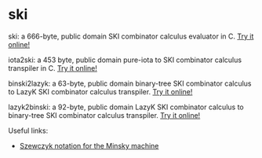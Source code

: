# ski
ski: a 666-byte, public domain SKI combinator calculus evaluator in C.
[Try it online!](https://tio.run/##XZLLbsIwEEX3@YppK5FxVMSrKywjIRYoZJEK2ERVF04wEIlXXqUlyrfTcUwQ7ca@c32tOZ4kam@i6Hp9Wal1fFAwh1TlRXqwGmMGpyKPtjK9OxvYqL/OBCKZqXs5BdkeyXu5hKI9si6ix/OfkyITsjwtohy@y0Y48tUJeXzIIeFVwANnjAkrA6cQe7nbHSPM4os6rjFgjC9BiiWEoksqEQmfQ8ErK3C2GDg@K@M1@tS91dJre5QI0Welbj4HckJePQamZq1jvYeY/Je0HqJUP90U3TOUYxwYsJsIGzEVJhrqU9qEb3RIt0XTaGmF9yODUDTNiWvASh0U2xqGcR0zRch4Rbg0MSdFVmbnmD4LbpCxcmKjPWzQLMNGmRpN7xQybSa2aw/nMMY@4xN7YXRXa8/oHjWpvo7xChIacF4POG/AZvjWZRZPtENo9U5UZOtrapfR/1OnP54Xnvv8SeZexgfUU/NrkPM23im86Nl3ua/fRZmkXjsd8N4X1ysiLlzmMo/9Ag "C (gcc) – Try It Online")

iota2ski: a 453 byte, public domain pure-iota to SKI combinator calculus transpiler in C. [Try it online!](https://tio.run/##VVBNa8JAEL3nV2wtyEyoENveli00Hjz0ENdeGkoPsq66EGMS19Zk8benMykKZWF2Pt6893bNZGtM39@v7caVVixFY/2pKaNrYyGqkze7VXPrzMXW/u9kwk9e2lupuTxHvq0sdcTRNyfjxWu4JvH5IW6lK72o5SWVMzWVadxBjSGNvdqviuJg4Og6e9hAiigjrTKVSCKtVS2XwtNW/AEExuA2oMdjzSM1xfDH1apMZkpLrVqZ8Sjh66y6CB6R01Z18ITyYoujFURxx9wYtPoATQC6MpoOSob4asBg1BxQEtYo9ZxgNHjtIEFSoTktcWTMsLYUHUyJ4/vg1iK/eR10FjAS4v1t9MnVV4SSbYQFEK3M2UDO8lQzwWW/ciXw11SDws/OFRZm/NREVuS0IlA@xL4Hx8ch4i8 "C (gcc) – Try It Online")

binski2lazyk: a 63-byte, public domain binary-tree SKI combinator calculus to LazyK SKI combinator calculus transpiler. [Try it online!](https://tio.run/##Jcg7DkBAFAXQtajevYUNmLyoRWkD5MYMhU@EStj6KJzyqExSzgrLMK/gHbcD4YU8jaem4QAZOEeocKNxv/6Vu8Fq660Sw5MzgK5hw5Yf "C (gcc) – Try It Online")

lazyk2binski: a 92-byte, public domain LazyK SKI combinator calculus to binary-tree SKI combinator calculus transpiler. [Try it online!](https://tio.run/##S9ZNT07@/z83MTNPQ7M6M69EIdk2PbUkOSOxSEPTOjNNI9nWVj1BXbO6oBQiqK6hrmkNUQ6j4FKaQKna1JziVAWYUDJQ4P//hISEYE9PbwA "C (gcc) – Try It Online")

Useful links:
* [Szewczyk notation for the Minsky machine](https://esolangs.org/wiki/Szewczyk_notation_for_Minsky_machine)
